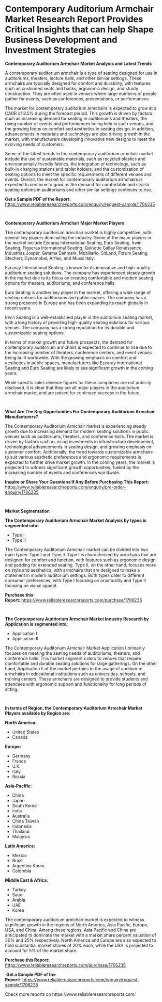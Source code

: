 <p><h1>Contemporary Auditorium Armchair Market Research Report Provides Critical Insights that can help Shape Business Development and Investment Strategies</h1></p><p><strong>Contemporary Auditorium Armchair Market Analysis and Latest Trends</strong></p>
<p><p>A contemporary auditorium armchair is a type of seating designed for use in auditoriums, theaters, lecture halls, and other similar settings. These armchairs are typically designed for comfort and durability, with features such as cushioned seats and backs, ergonomic design, and sturdy construction. They are often used in venues where large numbers of people gather for events, such as conferences, presentations, or performances.</p><p>The market for contemporary auditorium armchairs is expected to grow at a CAGR of 8.5% during the forecast period. This growth is driven by factors such as increasing demand for seating in auditoriums and theaters, the rising number of events and performances being held in such venues, and the growing focus on comfort and aesthetics in seating design. In addition, advancements in materials and technology are also driving growth in the market, with manufacturers developing innovative new designs to meet the evolving needs of customers.</p><p>Some of the latest trends in the contemporary auditorium armchair market include the use of sustainable materials, such as recycled plastics and environmentally friendly fabrics, the integration of technology, such as built-in charging stations and tablet holders, and the customization of seating options to meet the specific requirements of different venues and events. Overall, the market for contemporary auditorium armchairs is expected to continue to grow as the demand for comfortable and stylish seating options in auditoriums and other similar settings continues to rise.</p></p>
<p><strong>Get a Sample PDF of the Report:&nbsp;</strong> <a href="https://www.reliableresearchreports.com/enquiry/request-sample/1706235">https://www.reliableresearchreports.com/enquiry/request-sample/1706235</a></p>
<p>&nbsp;</p>
<p><strong>Contemporary Auditorium Armchair Major Market Players</strong></p>
<p><p>The contemporary auditorium armchair market is highly competitive, with several key players dominating the industry. Some of the major players in the market include Ezcaray International Seating, Euro Seating, Irwin Seating, Figueras International Seating, Quinette Gallay Renaissance, Industrias Josper, Getama Danmark, Mobiliario, SitLand, Forum Seating, Stechert, Dynamobel, Arflex, and Mussi Italy.</p><p>Ezcaray International Seating is known for its innovative and high-quality auditorium seating solutions. The company has experienced steady growth in the market due to its focus on creating comfortable and modern seating options for theaters, auditoriums, and conference halls.</p><p>Euro Seating is another key player in the market, offering a wide range of seating options for auditoriums and public spaces. The company has a strong presence in Europe and has been expanding its reach globally in recent years.</p><p>Irwin Seating is a well-established player in the auditorium seating market, with a long history of providing high-quality seating solutions for various venues. The company has a strong reputation for its durable and customizable seating options.</p><p>In terms of market growth and future prospects, the demand for contemporary auditorium armchairs is expected to continue to rise due to the increasing number of theaters, conference centers, and event venues being built worldwide. With the growing emphasis on comfort and aesthetics in public spaces, manufacturers like Ezcaray International Seating and Euro Seating are likely to see significant growth in the coming years.</p><p>While specific sales revenue figures for these companies are not publicly disclosed, it is clear that they are all major players in the auditorium armchair market and are poised for continued success in the future.</p></p>
<p>&nbsp;</p>
<p><strong>What Are The Key Opportunities For Contemporary Auditorium Armchair Manufacturers?</strong></p>
<p><p>The Contemporary Auditorium Armchair market is experiencing steady growth due to increasing demand for modern seating solutions in public venues such as auditoriums, theaters, and conference halls. The market is driven by factors such as rising investments in infrastructure development, technological advancements in seating design, and growing emphasis on customer comfort. Additionally, the trend towards customizable armchairs to suit various aesthetic preferences and ergonomic requirements is expected to further drive market growth. In the coming years, the market is projected to witness significant growth opportunities, fueled by the increasing number of events and conferences worldwide.</p></p>
<p><strong>Inquire or Share Your Questions If Any Before Purchasing This Report:</strong> <a href="https://www.reliableresearchreports.com/enquiry/pre-order-enquiry/1706235">https://www.reliableresearchreports.com/enquiry/pre-order-enquiry/1706235</a></p>
<p>&nbsp;</p>
<p><strong>Market Segmentation</strong></p>
<p><strong>The Contemporary Auditorium Armchair Market Analysis by types is segmented into:</strong></p>
<p><ul><li>Type I</li><li>Type II</li></ul></p>
<p><p>The Contemporary Auditorium Armchair market can be divided into two main types: Type I and Type II. Type I is characterized by armchairs that are designed for comfort and function, with features such as ergonomic design and padding for extended seating. Type II, on the other hand, focuses more on style and aesthetics, with armchairs that are designed to make a statement in modern auditorium settings. Both types cater to different consumer preferences, with Type I focusing on practicality and Type II focusing on visual appeal.</p></p>
<p><strong>Purchase this Report:&nbsp;</strong><a href="https://www.reliableresearchreports.com/purchase/1706235">https://www.reliableresearchreports.com/purchase/1706235</a></p>
<p>&nbsp;</p>
<p><strong>The Contemporary Auditorium Armchair Market Industry Research by Application is segmented into:</strong></p>
<p><ul><li>Application I</li><li>Application II</li></ul></p>
<p><p>The Contemporary Auditorium Armchair Market Application I primarily focuses on meeting the seating needs of auditoriums, theaters, and conference halls. This market segment caters to venues that require comfortable and durable seating solutions for large gatherings. On the other hand, Application II of the market pertains to the usage of auditorium armchairs in educational institutions such as universities, schools, and training centers. These armchairs are designed to provide students and attendees with ergonomic support and functionality for long periods of sitting.</p></p>
<p>&nbsp;</p>
<p><strong>In terms of Region, the Contemporary Auditorium Armchair Market Players available by Region are:</strong></p>
<p>
    <p> <strong> North America: </strong>
        <ul>
            <li>United States</li>
            <li>Canada</li>
        </ul>
        </p> 
    <p> <strong> Europe: </strong>
        <ul>
            <li>Germany</li>
            <li>France</li>
            <li>U.K.</li>
            <li>Italy</li>
            <li>Russia</li>
        </ul>
        </p> 
    <p> <strong> Asia-Pacific: </strong>
        <ul>
            <li>China</li>
            <li>Japan</li>
            <li>South Korea</li>
            <li>India</li>
            <li>Australia</li>
            <li>China Taiwan</li>
            <li>Indonesia</li>
            <li>Thailand</li>
            <li>Malaysia</li>
        </ul>
        </p> 
    <p> <strong> Latin America: </strong>
        <ul>
            <li>Mexico</li>
            <li>Brazil</li>
            <li>Argentina Korea</li>
            <li>Colombia</li>
        </ul>
        </p> 
    <p> <strong> Middle East & Africa: </strong>
        <ul>
            <li>Turkey</li>
            <li>Saudi</li>
            <li>Arabia</li>
            <li>UAE</li>
            <li>Korea</li>
        </ul>
    </p>
    </p>
<p><p>The contemporary auditorium armchair market is expected to witness significant growth in the regions of North America, Asia Pacific, Europe, USA, and China. Among these regions, Asia Pacific and China are anticipated to dominate the market with a market share percent valuation of 30% and 25% respectively. North America and Europe are also expected to hold substantial market shares of 20% each, while the USA is projected to account for 5% of the market share.</p></p>
<p><strong>Purchase this Report: </strong><a href="https://www.reliableresearchreports.com/purchase/1706235">https://www.reliableresearchreports.com/purchase/1706235</a></p>
<p>&nbsp;<strong>Get a Sample PDF of the Report:&nbsp;&nbsp;</strong><a href="https://www.reliableresearchreports.com/enquiry/request-sample/1706235">https://www.reliableresearchreports.com/enquiry/request-sample/1706235</a></p>
<p><strong></strong></p>
<p>Check more reports on https://www.reliableresearchreports.com/</p>